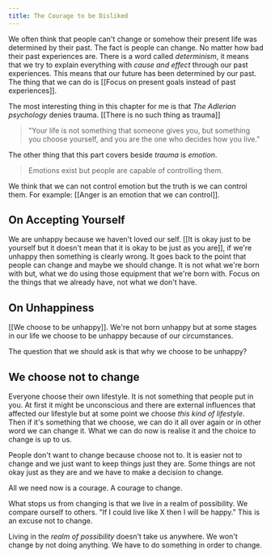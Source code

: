 ```yaml
---
title: The Courage to be Disliked
---
```


We often think that people can't change or somehow their present life was determined by their past. The fact is people can change. No matter how bad their past experiences are. There is a word called *determinism*, it means that we try to explain everything with *cause and effect* through our past experiences. This means that our future has been determined by our past. The thing that we can do is [[Focus on present goals instead of past experiences]].

The most interesting thing in this chapter for me is that *The Adlerian psychology* denies trauma. [[There is no such thing as trauma]]

> "Your life is not something that someone gives you, but something you choose yourself, and you are the one who decides how you live."

The other thing that this part covers beside *trauma* is *emotion*. 

> Emotions exist but people are capable of controlling them.

We think that we can not control emotion but the truth is we can control them. For example: [[Anger is an emotion that we can control]].

## On Accepting Yourself
We are unhappy because we haven't loved our self. 
[[It is okay just to be yourself but it doesn't mean that it is okay to be just as you are]], if we're unhappy then something is clearly wrong. It goes back to the point that people can change and maybe we should change.
It is not what we're born with but, what we do using those equipment that we're born with. Focus on the things that we already have, not what we don't have.

## On Unhappiness
[[We choose to be unhappy]]. We're not born unhappy but at some stages in our life we choose to be unhappy because of our circumstances.

The question that we should ask is that why we choose to be unhappy?

## We choose not to change
Everyone choose their own lifestyle. It is not something that people put in you. At first it might be unconscious and there are external influences that affected our lifestyle but at some point we choose *this kind of lifestyle*.
Then if it's something that we choose, we can do it all over again or in other word we can change it.
What we can do now is realise it and the choice to change is up to us.

People don't want to change because choose not to. It is easier not to change and we just want to keep things just they are. Some things are not okay just as they are and we have to make a decision to change.

All we need now is a courage. A courage to change.

What stops us from changing is that we live in a realm of possibility. We compare ourself to others. 
"If I could live like X then I will be happy."
This is an excuse not to change.

Living in the *realm of possibility* doesn't take us anywhere. We won't change by not doing anything. We have to do something in order to change.
